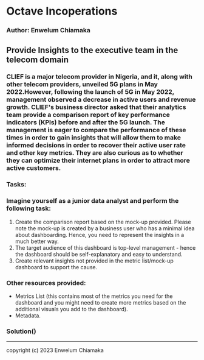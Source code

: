 # Octave Incoperations
### Author: Enwelum Chiamaka

## Provide Insights to the executive team in the telecom domain
### CLIEF is a major telecom provider in Nigeria, and it, along with other telecom providers, unveiled 5G plans in May 2022.However, following the launch of 5G in May 2022, management observed a decrease in active users and revenue growth. CLIEF's business director asked that their analytics team provide a comparison report of key performance indicators (KPIs) before and after the 5G launch. The management is eager to compare the performance of these times in order to gain insights that will allow them to make informed decisions in order to recover their active user rate and other key metrics. They are also curious as to whether they can optimize their internet plans in order to attract more active customers.

### Tasks:
### Imagine yourself as a junior data analyst and perform the following task:
1. Create the comparison report based on the mock-up provided. Please note the mock-up is created by a business user who has a minimal idea about  dashboarding. Hence, you need to represent the insights in a much better way.
2. The target audience of this dashboard is top-level management - hence the dashboard should be self-explanatory and easy to understand.
3. Create relevant insights not provided in the metric list/mock-up dashboard to support the cause.

### Other resources provided:
- Metrics List (this contains most of the metrics you need for the dashboard and you might need to create more metrics based on the additional visuals you add to the dashboard).
- Metadata.

### Solution()

---

copyright (c) 2023 Enwelum Chiamaka
